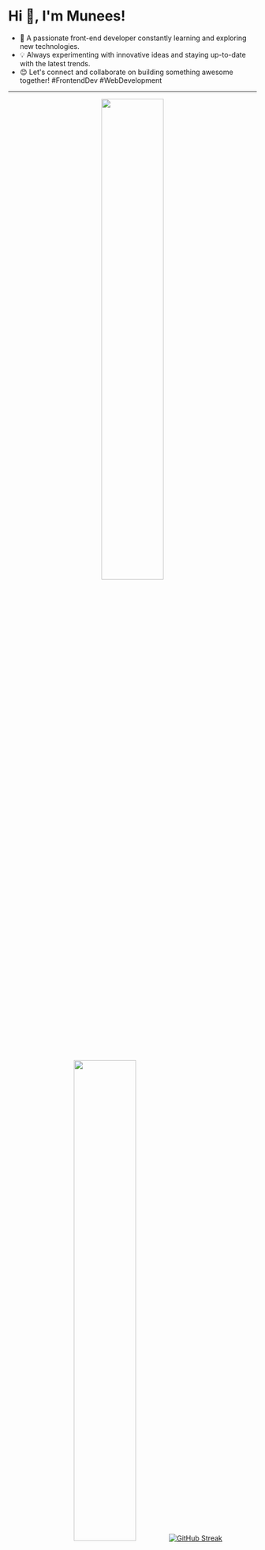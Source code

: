 # Hi 👋, I'm Munees!

- 🌱 A  passionate front-end developer constantly learning and exploring new technologies.
- 💡 Always experimenting with innovative ideas and staying up-to-date with the latest trends.
- 😊 Let's connect and collaborate on building something awesome together! #FrontendDev #WebDevelopment

---

<p align="center">
  <img height="50%" width="auto" src ="https://github-readme-stats.vercel.app/api?username=sayeedmunees&show_icons=true&count_private=true&theme=darcula&hide_border=true&hide=issues,contribs&bg_color=00000000">
  <img height="50%" width="auto" src ="https://github-readme-stats.vercel.app/api/top-langs/?username=sayeedmunees&layout=compact&hide_border=true&theme=darcula&bg_color=00000000&langs_count=6&exclude_repo=Pacman-AI">
  <a href="https://git.io/streak-stats"><img src="https://github-readme-streak-stats.herokuapp.com?user=sayeedmunees&border_radius=10&mode=weekly" alt="GitHub Streak" /></a>
</p>


---
<p align="center">
  <a href="https://html.com/" target="_blank">
    <img src="https://img.shields.io/badge/HTML-%23E34F26.svg?style=flat-square&logo=html5&logoColor=white" alt="HTML">
  </a>
  <a href="https://www.w3.org/Style/CSS/Overview.en.html" target="_blank">
    <img src="https://img.shields.io/badge/CSS-%231572B6.svg?style=flat-square&logo=css3&logoColor=white" alt="CSS">
  </a>
   <a href="https://www.javascript.com/" target="_blank">
    <img src="https://img.shields.io/badge/JavaScript-%23F7DF1E.svg?style=flat-square&logo=javascript&logoColor=black" alt="JavaScript">
  </a>
   <a href="https://www.python.org/" target="_blank">
    <img src="https://img.shields.io/badge/Python-%2314354C.svg?style=flat-square&logo=python&logoColor=white" alt="Python">
  </a>
</p>
